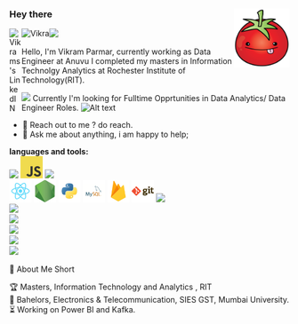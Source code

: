 ### Hey there  <img align="right" src="https://github.com/markiv25/markiv25/blob/main/Assets/favpng_tomato-cartoon.png" width="100px">
<a href="mailto:vp3230@rit.edu">
  <img align="left" alt="Vikrams's LinkedIN" width="22px" src="https://upload.wikimedia.org/wikipedia/commons/7/7e/Gmail_icon_%282020%29.svg" />
</a>

<a href="https://www.linkedin.com/in/vikramparmar25/">
  <img align="left" alt="Vikrams's LinkedIN" width="50px" height="20px" src="https://www.edigitalagency.com.au/wp-content/uploads/Linkedin-logo-png.png"/> 
</a>


![](https://visitor-badge.glitch.me/badge?page_id=markiv25.markiv25)

Hello, I'm Vikram Parmar, currently working as Data Engineer at Anuvu I completed my masters in Information Technolgy Analytics at Rochester Institute of Technology(RIT).


<img src="https://img.icons8.com/color/24/000000/find-matching-job.png" width="22px"/> Currently I'm looking for Fulltime Opprtunities in Data Analytics/ Data Engineer Roles.
  ![Alt text](https://i.gifer.com/Dtf.gif?)
- 💼 Reach out to me ? do reach.
- 💬 Ask me about anything, i am happy to help;

**languages and tools:**  
<code><img height="40" src="https://www.pngitem.com/pimgs/m/614-6143064_hitachi-ventara-pentaho-data-integration-logo-hd-png.png"></code>
<code><img height="40" src="https://raw.githubusercontent.com/github/explore/80688e429a7d4ef2fca1e82350fe8e3517d3494d/topics/javascript/javascript.png"></code>
<code><img height="60" src="https://camo.githubusercontent.com/651195b8c66a9dd22316e672992077dbcecea4ca904b45a6681558ebc0ecc517/68747470733a2f2f75706c6f61642e77696b696d656469612e6f72672f77696b6970656469612f656e2f7468756d622f332f33302f4a6176615f70726f6772616d6d696e675f6c616e67756167655f6c6f676f2e7376672f33303070782d4a6176615f70726f6772616d6d696e675f6c616e67756167655f6c6f676f2e7376672e706e67"> </code>
<code><img height="40" src="https://raw.githubusercontent.com/github/explore/80688e429a7d4ef2fca1e82350fe8e3517d3494d/topics/react/react.png"></code>
<code><img height="40" src="https://raw.githubusercontent.com/github/explore/80688e429a7d4ef2fca1e82350fe8e3517d3494d/topics/nodejs/nodejs.png"></code>
<code><img height="40" src="https://raw.githubusercontent.com/github/explore/80688e429a7d4ef2fca1e82350fe8e3517d3494d/topics/python/python.png"></code>
<code><img height="40" src="https://raw.githubusercontent.com/github/explore/80688e429a7d4ef2fca1e82350fe8e3517d3494d/topics/mysql/mysql.png"></code>
<code><img height="40" src="https://raw.githubusercontent.com/github/explore/80688e429a7d4ef2fca1e82350fe8e3517d3494d/topics/firebase/firebase.png"></code>
<code><img height="40" src="https://raw.githubusercontent.com/github/explore/80688e429a7d4ef2fca1e82350fe8e3517d3494d/topics/git/git.png"></code>
<code><img height="40" src="https://adamlangley.com.au/wp-content/uploads/2019/12/php-logo-678x381.png"> </code>
<code><img height="40" src="https://linksinternational.com/wp-content/uploads/2020/09/Tableau-Logo-300x200.png"> </code>
<code><img height="40" src="https://crackkits.com/wp-content/uploads/2021/03/ArcGIS-Pro-Crack.png"> </code>
<code><img height="40" src="https://digital.ai/sites/default/files/pictures/styles/maxwidth_300/public/pt_logos/mongodb.png?itok=pYTrNt-U"> </code>
<code><img height="50" src="https://icon-library.com/images/jquery-icon/jquery-icon-21.jpg"> </code>
<code><img height="40" src="https://spring.io/images/spring-logo-9146a4d3298760c2e7e49595184e1975.svg"> </code>









🚧 About Me Short 
<!-- TODO-IST:START -->
🏆  Masters, Information Technology and Analytics , RIT        
🌸  Bahelors, Electronics & Telecommunication, SIES GST, Mumbai University.                    
⏳  Working on Power BI and Kafka.
<!-- TODO-IST:END -->









